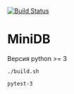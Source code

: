 [![Build Status](https://travis-ci.com/egdegd/MiniDB.svg?branch=master)](https://travis-ci.com/egdegd/MiniDB)
# MiniDB
Версия python >= 3
```
./build.sh
```

```
pytest-3
```
